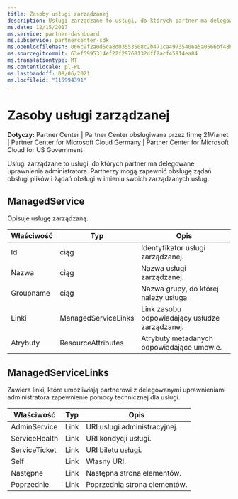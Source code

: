 ```yaml
---
title: Zasoby usługi zarządzanej
description: Usługi zarządzane to usługi, do których partner ma delegowane uprawnienia administratora. Partnerzy mogą zapewnić obsługę żądań obsługi plików i żądań obsługi w imieniu swoich zarządzanych usług.
ms.date: 12/15/2017
ms.service: partner-dashboard
ms.subservice: partnercenter-sdk
ms.openlocfilehash: 066c9f2a0d5ca8d03553508c2b471ca49735406a5a0566bf48b0773385c129f7
ms.sourcegitcommit: 63ef5995314ef22f29768132dff2acf45914ea84
ms.translationtype: MT
ms.contentlocale: pl-PL
ms.lasthandoff: 08/06/2021
ms.locfileid: "115994391"
---
```

# <a name="managed-service-resources"></a>Zasoby usługi zarządzanej

**Dotyczy:** Partner Center | Partner Center obsługiwana przez firmę 21Vianet | Partner Center for Microsoft Cloud Germany | Partner Center for Microsoft Cloud for US Government

Usługi zarządzane to usługi, do których partner ma delegowane uprawnienia administratora. Partnerzy mogą zapewnić obsługę żądań obsługi plików i żądań obsługi w imieniu swoich zarządzanych usług.

## <a name="managedservice"></a>ManagedService

Opisuje usługę zarządzaną.

| Właściwość   | Typ                | Opis                                              |
|------------|---------------------|----------------------------------------------------------|
| Id         | ciąg              | Identyfikator usługi zarządzanej.                                  |
| Nazwa       | ciąg              | Nazwa usługi zarządzanej.                         |
| Groupname  | ciąg              | Nazwa grupy, do której należy usługa.      |
| Linki      | ManagedServiceLinks | Link zasobu odpowiadający usłudze zarządzanej. |
| Atrybuty | ResourceAttributes  | Atrybuty metadanych odpowiadające umowie.  |

## <a name="managedservicelinks"></a>ManagedServiceLinks

Zawiera linki, które umożliwiają partnerowi z delegowanymi uprawnieniami administratora zapewnienie pomocy technicznej dla usługi.

| Właściwość      | Typ | Opis                 |
|---------------|------|-----------------------------|
| AdminService  | Link | URI usługi administracyjnej.      |
| ServiceHealth | Link | URI kondycji usługi.     |
| ServiceTicket | Link | URI biletu usługi.     |
| Self          | Link | Własny URI.               |
| Następne          | Link | Następna strona elementów.     |
| Poprzednie      | Link | Poprzednia strona elementów. |

